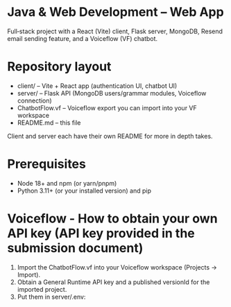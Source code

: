 # Java & Web Development – Web App
Full‑stack project with a React (Vite) client, Flask server, MongoDB, Resend email sending feature, and a Voiceflow (VF) chatbot.

# Repository layout
- client/ – Vite + React app (authentication UI, chatbot UI)
- server/ – Flask API (MongoDB users/grammar modules, Voiceflow connection)
- ChatbotFlow.vf – Voiceflow export you can import into your VF workspace
- README.md – this file

Client and server each have their own README for more in depth takes.

# Prerequisites
- Node 18+ and npm (or yarn/pnpm)
- Python 3.11+ (or your installed version) and pip


# Voiceflow - How to obtain your own API key (API key provided in the submission document)
1) Import the ChatbotFlow.vf into your Voiceflow workspace (Projects → Import).
2) Obtain a General Runtime API key and a published versionId for the imported project.
3) Put them in server/.env: